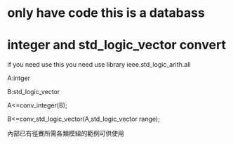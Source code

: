 # only have code this is a databass

# integer and std_logic_vector convert
if you need use this you need use library ieee.std_logic_arith.all

A:intger

B:std_logic_vector

A<=conv_integer(B);

B<=conv_std_logic_vector(A,std_logic_vector range);

內部已有徑賽所需各類模組的範例可供使用
